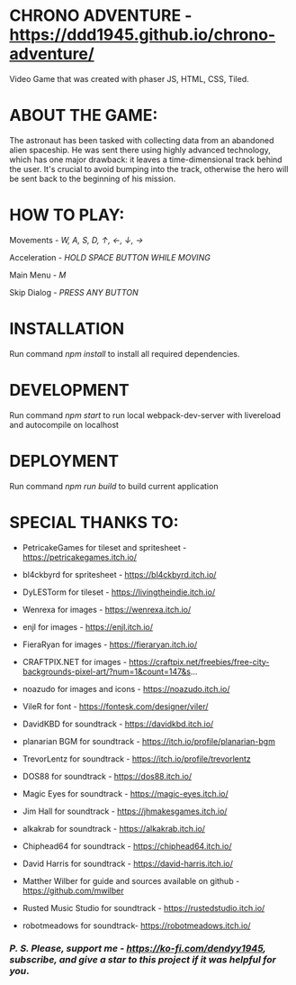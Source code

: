 # CHRONO ADVENTURE - https://ddd1945.github.io/chrono-adventure/
Video Game that was created with phaser JS, HTML, CSS, Tiled. 

# ABOUT THE GAME:

The astronaut has been tasked with collecting data from an abandoned alien spaceship. He was sent there using highly advanced technology, which has one major drawback: it leaves a time-dimensional track behind the user. It's crucial to avoid bumping into the track, otherwise the hero will be sent back to the beginning of his mission.

# HOW TO PLAY:

Movements - <i>W, A, S, D, ↑, ←, ↓, →</i> 

Acceleration -  <i>HOLD SPACE BUTTON WHILE MOVING</i>

Main Menu - <i>M</i>

Skip Dialog - <i>PRESS ANY BUTTON</i>

# INSTALLATION
Run command <i>npm install</i> to install all required dependencies.

# DEVELOPMENT 
Run command <i>npm start</i> to run local webpack-dev-server with livereload and autocompile on localhost

# DEPLOYMENT
Run command <i>npm run build</i> to build current application

# SPECIAL THANKS TO:

* PetricakeGames for tileset and spritesheet - https://petricakegames.itch.io/

* bl4ckbyrd for spritesheet - https://bl4ckbyrd.itch.io/ 

* DyLESTorm for tileset - https://livingtheindie.itch.io/

* Wenrexa for images - https://wenrexa.itch.io/

* enjl for images - https://enjl.itch.io/

* FieraRyan for images - https://fieraryan.itch.io/

* CRAFTPIX.NET for images - https://craftpix.net/freebies/free-city-backgrounds-pixel-art/?num=1&count=147&s...

* noazudo for images and icons - https://noazudo.itch.io/

* VileR for font - https://fontesk.com/designer/viler/

* DavidKBD  for soundtrack - https://davidkbd.itch.io/

* planarian BGM for soundtrack - https://itch.io/profile/planarian-bgm

* TrevorLentz for soundtrack - https://itch.io/profile/trevorlentz

* DOS88 for soundtrack - https://dos88.itch.io/

* Magic Eyes for soundtrack - https://magic-eyes.itch.io/

* Jim Hall for soundtrack - https://jhmakesgames.itch.io/ 

* alkakrab for soundtrack - https://alkakrab.itch.io/

* Chiphead64 for soundtrack - https://chiphead64.itch.io/

* David Harris for soundtrack - https://david-harris.itch.io/

* Matther Wilber for guide and sources available on github - https://github.com/mwilber

* Rusted Music Studio for soundtrack - https://rustedstudio.itch.io/

* robotmeadows for soundtrack- https://robotmeadows.itch.io/


### <i>P. S. Please, support me - https://ko-fi.com/dendyy1945, subscribe, and give a star to this project if it was helpful for you</i>.
